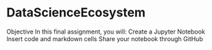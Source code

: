 # DataScienceEcosystem
Objective In this final assignment, you will:  Create a Jupyter Notebook  Insert code and markdown cells  Share your notebook through GitHub
